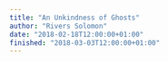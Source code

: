 ```yaml
---
title: "An Unkindness of Ghosts"
author: "Rivers Solomon"
date: "2018-02-18T12:00:00+01:00"
finished: "2018-03-03T12:00:00+01:00"
---
```

